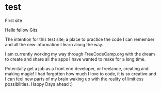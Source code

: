 # test
First site

Hello fellow Gits

The intention for this test site; a place to practice the code I can remember and all the new information I learn along the way.

I am currently working my way through FreeCodeCamp.org with the dream to create and share all the apps I have wanted to make for a long time. 

Potenitally get a job as a front end developer, or freelance, creating and making magic! I had forgotten how much I love to code, it is so creative and I can feel new parts of my brain waking up with the reality of limitless possibilities. Happy Days ahead :)

